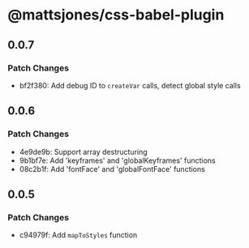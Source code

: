 # @mattsjones/css-babel-plugin

## 0.0.7

### Patch Changes

- bf2f380: Add debug ID to `createVar` calls, detect global style calls

## 0.0.6

### Patch Changes

- 4e9de9b: Support array destructuring
- 9b1bf7e: Add 'keyframes' and 'globalKeyframes' functions
- 08c2b1f: Add 'fontFace' and 'globalFontFace' functions

## 0.0.5

### Patch Changes

- c94979f: Add `mapToStyles` function
